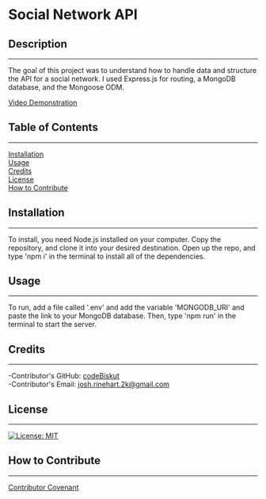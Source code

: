 
  # Social Network API   

  ## Description
  ---

  The goal of this project was to understand how to handle data and structure the API for a social network. I used Express.js for routing, a MongoDB database, and the Mongoose ODM.   

  [Video Demonstration](https://drive.google.com/file/d/1RDXpeVVUOjWBDv1y7HNjrStX5P5-vThm/view)

  ## Table of Contents
  ---

  [Installation](#installation)   
  [Usage](#usage)   
  [Credits](#credits)   
  [License](#license)   
  [How to Contribute](#how-to-contribute)   

  ## Installation
  ---

  To install, you need Node.js installed on your computer. Copy the repository, and clone it into your desired destination. Open up the repo, and type 'npm i' in the terminal to install all of the dependencies.   

  ## Usage
  ---

  To run, add a file called '.env' and add the variable 'MONGODB_URI' and paste the link to your MongoDB database. Then, type 'npm run' in the terminal to start the server.   

  ## Credits
  ---

  -Contributor's GitHub: [codeBiskut](github.com/codeBiskut)   
  -Contributor's Email: <josh.rinehart.2k@gmail.com>   

  ## License
  ---

  
  [![License: MIT](https://img.shields.io/badge/License-MIT-yellow.svg)](https://opensource.org/licenses/MIT)   

  ## How to Contribute
  ---

     

  [Contributor Covenant](https://www.contributor-covenant.org/)   

  